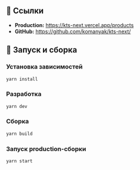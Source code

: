 
## 🔗 Ссылки

- **Production:** https://kts-next.vercel.app/products
- **GitHub:** https://github.com/komanyak/kts-next/

## 🚀 Запуск и сборка

### Установка зависимостей
```bash
yarn install
```

### Разработка
```bash
yarn dev
```

### Сборка
```bash
yarn build
```

### Запуск production-сборки
```bash
yarn start
```

